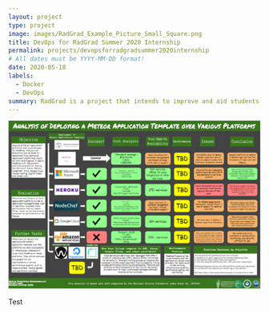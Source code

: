 ```yaml
---
layout: project
type: project
image: images/RadGrad_Example_Picture_Small_Square.png
title: DevOps for RadGrad Summer 2020 Internship
permalink: projects/devopsforradgradsummer2020internship
# All dates must be YYYY-MM-DD format!
date: 2020-05-18
labels:
  - Docker
  - DevOps
summary: RadGrad is a project that intends to improve and aid students in their STEM career path. It helps students and aspiring STEM specialists by guiding them through their degree program and presenting them post-graduate opportunities.
---
```


<p align="left">
  <img src="../images/RadGrad2020Poster.PNG">
</p>

Test
